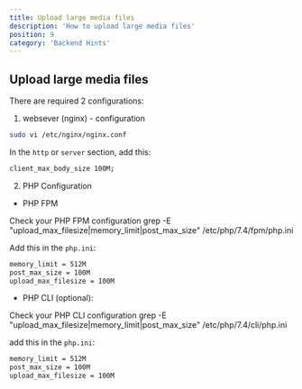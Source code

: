 ```yaml
---
title: Upload large media files
description: 'How to upload large media files'
position: 9
category: 'Backend Hints'
---
```



## Upload large media files

There are required 2 configurations: 

1. websever (nginx) - configuration

```bash
sudo vi /etc/nginx/nginx.conf
```

In the `http` or `server` section, add this: 

```bash
client_max_body_size 100M;
```


2. PHP Configuration

- PHP FPM

<alert type="success"> Check your PHP FPM configuration grep -E "upload_max_filesize|memory_limit|post_max_size" /etc/php/7.4/fpm/php.ini</alert>



Add this in the `php.ini`:

```bash
memory_limit = 512M
post_max_size = 100M
upload_max_filesize = 100M
```

- PHP CLI (optional):

<alert> Check your PHP CLI configuration grep -E "upload_max_filesize|memory_limit|post_max_size" /etc/php/7.4/cli/php.ini</alert>

add this in the `php.ini`:

```bash
memory_limit = 512M
post_max_size = 100M
upload_max_filesize = 100M
```
